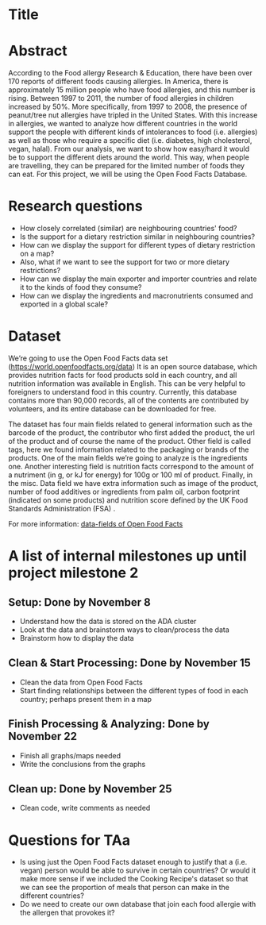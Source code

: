 # Title

# Abstract
According to the Food allergy Research & Education, there have been over 170 reports of different foods causing allergies. In America, there is approximately 15 million people who have food allergies, and this number is rising. Between 1997 to 2011, the number of food allergies in children increased by 50%. More specifically, from 1997 to 2008, the presence of peanut/tree nut allergies have tripled in the United States. With this increase in allergies, we wanted to analyze how different countries in the world support the people with different kinds of intolerances to food (i.e. allergies) as well as those who require a specific diet (i.e. diabetes, high cholesterol, vegan, halal). From our analysis, we want to show how easy/hard it would be to support the different diets around the world. This way, when people are travelling, they can be prepared for the limited number of foods they can eat. For this project, we will be using the Open Food Facts Database. 

# Research questions
- How closely correlated (similar) are neighbouring countries' food?
- Is the support for a dietary restriction similar in neighbouring countries?
- How can we display the support for different types of dietary restriction on a map?
- Also, what if we want to see the support for two or more dietary restrictions?
- How can we display the main exporter and importer countries and relate it to the kinds of food they consume?
- How can we display the ingredients and macronutrients consumed and exported in a global scale?


# Dataset
We’re going to use the Open Food Facts data set (https://world.openfoodfacts.org/data) It is an open source database, which provides nutrition facts for food products sold in each country, and all nutrition information was available in English. This can be very helpful to foreigners to understand food in this country. Currently, this database contains more than 90,000 records, all of the contents are contributed by volunteers, and its entire database can be downloaded for free. 

The dataset has four main fields related to general information such as the barcode of the product, the contributor who first added the product, the url of the product and of course the name of the product. Other field is called tags, here we found information related to the packaging or  brands of the products. One of the main fields we’re going to analyze is the ingredients one. Another interesting field is nutrition facts correspond to the amount of a nutriment (in g, or kJ for energy) for 100g or 100 ml of product. Finally, in the misc. Data field  we have extra information such as image of the product, number of food additives or ingredients from palm  oil, carbon footprint (indicated on some products) and nutrition score defined by the UK Food Standards Administration (FSA) . 

For more information: [data-fields of Open Food Facts](https://static.openfoodfacts.org/data/data-fields.txt)

# A list of internal milestones up until project milestone 2
## Setup: Done by November 8
- Understand how the data is stored on the ADA cluster
- Look at the data and brainstorm ways to clean/process the data
- Brainstorm how to display the data

## Clean & Start Processing: Done by November 15
- Clean the data from Open Food Facts
- Start finding relationships between the different types of food in each country; perhaps present them in a map

## Finish Processing & Analyzing: Done by November 22
- Finish all graphs/maps needed
- Write the conclusions from the graphs

## Clean up: Done by November 25
- Clean code, write comments as needed

# Questions for TAa
- Is using just the Open Food Facts dataset enough to justify that a (i.e. vegan) person would be able to survive in certain countries? Or would it make more sense if we included the Cooking Recipe's dataset so that we can see the proportion of meals that person can make in the different countries?
- Do we need to create our own database that join each food allergie with the allergen that provokes it?
